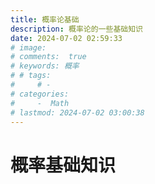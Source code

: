 ```yaml
---
title: 概率论基础
description: 概率论的一些基础知识
date: 2024-07-02 02:59:33
# image: 
# comments:  true
# keywords: 概率
# # tags:
#     # - 
# categories:
#     -  Math
# lastmod: 2024-07-02 03:00:38
---
```


# 概率基础知识
